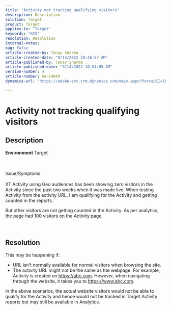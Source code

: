```yaml
---
title: "Activity not tracking qualifying visitors"
description: Description
solution: Target
product: Target
applies-to: "Target"
keywords: "KCS"
resolution: Resolution
internal-notes: 
bug: False
article-created-by: Tanay Sharma .
article-created-date: "9/14/2022 10:46:57 AM"
article-published-by: Tanay Sharma .
article-published-date: "9/14/2022 10:51:05 AM"
version-number: 4
article-number: KA-14049
dynamics-url: "https://adobe-ent.crm.dynamics.com/main.aspx?forceUCI=1&pagetype=entityrecord&etn=knowledgearticle&id=eb27b88a-1a34-ed11-9db1-002248086735"

---
```

# Activity not tracking qualifying visitors

## Description

<b>Environment</b>
Target


<br><br>Issue/Symptoms<br><br>
XT Activity using Geo audiences has been showing zero visitors in the Activity since the past two weeks when it was made live. When testing Activity from the activity URL, I am qualifying for the Activity and getting counted in the reports.



But other visitors are not getting counted in the Activity. As per analytics, the page had 100 visitors on the Activity page.
<br><br> <br>

## Resolution


This may be happening if:

- URL isn’t normally available for normal visitors when browsing the site.
- The activity URL might not be the same as the webpage. For example, Activity is created on https://abc.com. However, when navigating through the website, it takes you to https://www.abc.com.


In the above scenarios, the actual website visitors would not be able to qualify for the Activity and hence would not be tracked in Target Activity reports but may still be available in Analytics.
